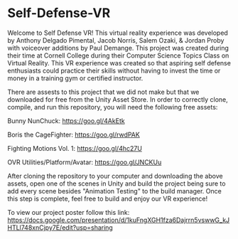 # Self-Defense-VR

Welcome to Self Defense VR! 
  This virtual reality experience was developed by Anthony Delgado Pimental, Jacob Norris, Salem Ozaki, & Jordan Proby with voiceover additions by Paul Demange. This project was created during their time at Cornell College during their Computer Science Topics Class on Virtual Reality. This VR experience was created so that aspiring self defense enthusiasts could practice their skills without having to invest the time or money in a training gym or certified instructor.
  
  There are assests to this project that we did not make but that we downloaded for free from the Unity Asset Store. In order to correctly clone, compile, and run this repository, you will need the following free assets:
  
  Bunny NunChuck: https://goo.gl/4AkEtk
  
  Boris the CageFighter: https://goo.gl/rwdPAK
  
  Fighting Motions Vol. 1: https://goo.gl/4hc27U
  
  OVR Utilities/Platform/Avatar: https://goo.gl/JNCKUu

  After cloning the repository to your computer and downloading the above assets, open one of the scenes in Unity and build the project being sure to add every scene besides "Animation Testing" to the build manager. Once this step is complete, feel free to build and enjoy our VR experience!
  
  To view our project poster follow this link: https://docs.google.com/presentation/d/1kuFngXGH1fza6Dajrrn5vswwG_kJHTLl748xnCjpy7E/edit?usp=sharing
